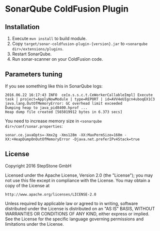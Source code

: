 # SonarQube ColdFusion Plugin

## Installation

1. Execute `mvn install` to build module.
1. Copy `target/sonar-coldfusion-plugin-{version}.jar` to `<sonarqube dir>/extensions/plugins`.
1. Restart SonarQube.
1. Run sonar-scanner on your ColdFusion code.

## Parameters tuning

If you see something like this in SonarQube logs:

```
2016.06.22 16:17:43 INFO  ce[o.s.s.c.t.CeWorkerCallableImpl] Execute task | project=ApplyNowModule | type=REPORT | id=AVV4eUIgcn4uboqEX1C3
java.lang.OutOfMemoryError: GC overhead limit exceeded
Dumping heap to java_pid8400.hprof ...
Heap dump file created [565019912 bytes in 6.373 secs]
```

You need to increase memory size in `<sonarqube dir>/conf/sonar.properties`:

```
sonar.ce.javaOpts=-Xmx2g -Xms128m -XX:MaxPermSize=160m -XX:+HeapDumpOnOutOfMemoryError -Djava.net.preferIPv4Stack=true
```

## License

Copyright 2016 StepStone GmbH

Licensed under the Apache License, Version 2.0 (the "License"); you may not use this file except in compliance with the License. You may obtain a copy of the License at

    http://www.apache.org/licenses/LICENSE-2.0

Unless required by applicable law or agreed to in writing, software distributed under the License is distributed on an "AS IS" BASIS, WITHOUT WARRANTIES OR CONDITIONS OF ANY KIND, either express or implied. See the License for the specific language governing permissions and limitations under the License.
